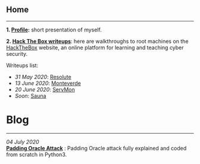 ## Home
* * *

**1. [Profile](https://flast101.github.io/profile):** short presentation of myself.

**2. [Hack The Box writeups](https://flast101.github.io/HTB-writeups/)**: here are walkthroughs to root machines on the [HackTheBox](https://www.hackthebox.eu) website, an online platform for learning and teaching cyber security.

Writeups list:   

- _31 May 2020_: [Resolute](https://flast101.github.io/HTB-writeups/resolute)   
- _13 June 2020_: [Monteverde](https://flast101.github.io/HTB-writeups/monteverde)   
- _20 June 2020_: [ServMon](https://flast101.github.io/HTB-writeups/servmon)   
- _Soon_: [Sauna](https://flast101.github.io/HTB-writeups/servmon) 

# Blog

***
_04 July 2020_   
**[Padding Oracle Attack](https://flast101.github.io/padding-oracle-attack-explained)** : Padding Oracle attack fully explained and coded from scratch in Python3.
